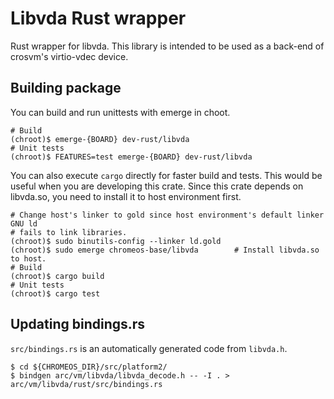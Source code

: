 # Libvda Rust wrapper

Rust wrapper for libvda. This library is intended to be used as a back-end of
crosvm's virtio-vdec device.

## Building package

You can build and run unittests with emerge in choot.

```shell
# Build
(chroot)$ emerge-{BOARD} dev-rust/libvda
# Unit tests
(chroot)$ FEATURES=test emerge-{BOARD} dev-rust/libvda
```

You can also execute `cargo` directly for faster build and tests. This would be
useful when you are developing this crate.
Since this crate depends on libvda.so, you need to install it to host
environment first.

```shell
# Change host's linker to gold since host environment's default linker GNU ld
# fails to link libraries.
(chroot)$ sudo binutils-config --linker ld.gold
(chroot)$ sudo emerge chromeos-base/libvda        # Install libvda.so to host.
# Build
(chroot)$ cargo build
# Unit tests
(chroot)$ cargo test
```

## Updating bindings.rs

`src/bindings.rs` is an automatically generated code from `libvda.h`.

```shell
$ cd ${CHROMEOS_DIR}/src/platform2/
$ bindgen arc/vm/libvda/libvda_decode.h -- -I . > arc/vm/libvda/rust/src/bindings.rs
```
